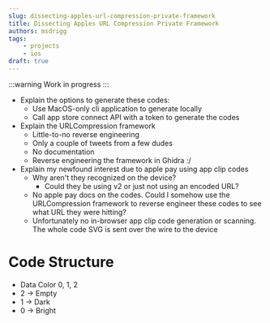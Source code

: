 ```yaml
---
slug: dissecting-apples-url-compression-private-framework
title: Dissecting Apples URL Compression Private Framework
authors: msdrigg
tags:
    - projects
    - ios
draft: true
---
```


:::warning
Work in progress
:::

-   Explain the options to generate these codes:
    -   Use MacOS-only cli application to generate locally
    -   Call app store connect API with a token to generate the codes
-   Explain the URLCompression framework
    -   Little-to-no reverse engineering
    -   Only a couple of tweets from a few dudes
    -   No documentation
    -   Reverse engineering the framework in Ghidra :/
-   Explain my newfound interest due to apple pay using app clip codes
    -   Why aren't they recognized on the device?
        -   Could they be using v2 or just not using an encoded URL?
    -   No apple pay docs on the codes. Could I somehow use the URLCompression framework to reverse engineer these codes to see what URL they were hitting?
    -   Unfortunately no in-browser app clip code generation or scanning. The whole code SVG is sent over the wire to the device

# Code Structure

-   Data Color 0, 1, 2
-   2 -> Empty
-   1 -> Dark
-   0 -> Bright
